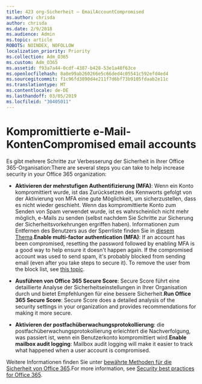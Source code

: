 ```yaml
---
title: 423 org-Sicherheit – EmailAccountCompromised
ms.author: chrisda
author: chrisda
ms.date: 2/9/2018
ms.audience: Admin
ms.topic: article
ROBOTS: NOINDEX, NOFOLLOW
localization_priority: Priority
ms.collection: Adm_O365
ms.custom: Adm_O365
ms.assetid: f93a7a44-0cdf-4387-b428-53e1a48f63ce
ms.openlocfilehash: 8a0e99ab260266e5c66ded4c05541c592efd4ed4
ms.sourcegitcommit: f1c96fd3890d4e211f7d6bf73b9105fdaab2e11c
ms.translationtype: MT
ms.contentlocale: de-DE
ms.lasthandoff: 03/05/2019
ms.locfileid: "30405011"
---
```

# <a name="compromised-email-accounts"></a><span data-ttu-id="bdfa0-102">Kompromittierte e-Mail-Konten</span><span class="sxs-lookup"><span data-stu-id="bdfa0-102">Compromised email accounts</span></span>

<span data-ttu-id="bdfa0-103">Es gibt mehrere Schritte zur Verbesserung der Sicherheit in Ihrer Office 365-Organisation:</span><span class="sxs-lookup"><span data-stu-id="bdfa0-103">There are several steps you can take to help increase security in your Office 365 organization:</span></span>
  
- <span data-ttu-id="bdfa0-p101">**Aktivieren der mehrstufigen Authentifizierung (MFA)**: Wenn ein Konto kompromittiert wurde, ist das Zurücksetzen des Kennworts gefolgt von der Aktivierung von MFA eine gute Möglichkeit, um sicherzustellen, dass es nicht wieder geschieht. Wenn das kompromittierte Konto zum Senden von Spam verwendet wurde, ist es wahrscheinlich nicht mehr möglich, e-Mails zu senden (selbst nachdem Sie Schritte zur Sicherung der Sicherheitsvorkehrungen ergriffen haben). Informationen zum Entfernen des Benutzers aus der Sperrliste finden Sie in [diesem Thema](https://technet.microsoft.com/library/ms.exch.eac.actioncenter.aspx).</span><span class="sxs-lookup"><span data-stu-id="bdfa0-p101">**Enable multi-factor authentication (MFA)**: If an account has been compromised, resetting the password followed by enabling MFA is a good way to help ensure it doesn't happen again. If the compromised account was used to send spam, it's probably blocked from sending email (even after you take steps to secure it). To remove the user from the block list, see [this topic](https://technet.microsoft.com/library/ms.exch.eac.actioncenter.aspx).</span></span>
    
- <span data-ttu-id="bdfa0-107">**Ausführen von Office 365 Secure Score**: Secure Score führt eine detaillierte Analyse der Sicherheitseinstellungen in Ihrer Organisation durch und bietet Empfehlungen für eine bessere Sicherheit.</span><span class="sxs-lookup"><span data-stu-id="bdfa0-107">**Run Office 365 Secure Score**: Secure Score does a detailed analysis of the security settings in your organization and provides recommendations for making it more secure.</span></span>
    
- <span data-ttu-id="bdfa0-108">**Aktivieren der postfachüberwachungsprotokollierung**: die postfachüberwachungsprotokollierung erleichtert die Nachverfolgung, was passiert ist, wenn ein Benutzerkonto kompromittiert wird.</span><span class="sxs-lookup"><span data-stu-id="bdfa0-108">**Enable mailbox audit logging**: Mailbox audit logging will make it easier to track what happened when a user account is compromised.</span></span>
    
<span data-ttu-id="bdfa0-109">Weitere Informationen finden Sie unter [bewährte Methoden für die Sicherheit von Office 365](https://support.office.com/article/9295e396-e53d-49b9-ae9b-0b5828cdedc3.aspx).</span><span class="sxs-lookup"><span data-stu-id="bdfa0-109">For more information, see [Security best practices for Office 365](https://support.office.com/article/9295e396-e53d-49b9-ae9b-0b5828cdedc3.aspx).</span></span>
  

